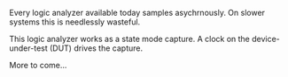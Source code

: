 Every logic analyzer available today samples asychrnously. On slower systems this is needlessly wasteful.

This logic analyzer works as a state mode capture. A clock on the device-under-test (DUT) drives the capture.

More to come...